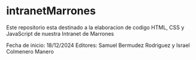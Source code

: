 # intranetMarrones

Este repositorio esta destinado a la elaboracion de codigo HTML, CSS y JavaScript de nuestra Intranet de Marrones

Fecha de inicio: 18/12/2024
Editores: Samuel Bermudez Rodriguez y Israel Colmenero Manero
